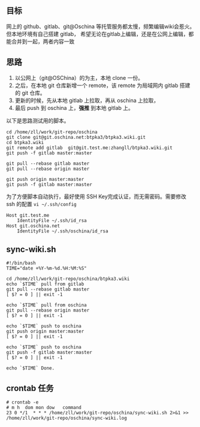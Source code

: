 ## 目标

网上的 github、gitlab、git@Oschina 等托管服务都太慢，频繁编辑wiki会惹火。
但本地环境有自己搭建 gitlab， 希望无论在gitlab上编辑，还是在公网上编辑，都能合并到一起，两者内容一致

## 思路

1. 以公网上（git@OSChina）的为主，本地 clone 一份。
1. 之后，在本地 git 仓库新增一个 remote，该 remote 为局域网内 gitlab 搭建的 git 仓库。
1. 更新的时候，先从本地 gitlab 上拉取，再从 oschina 上拉取，
1. 最后 push 到 oschina 上，**强推** 到本地 gitlab 上。

以下是思路测试用的脚本。

```
cd /home/zll/work/git-repo/oschina
git clone git@git.oschina.net:btpka3/btpka3.wiki.git
cd btpka3.wiki
git remote add gitlab  git@git.test.me:zhangll/btpka3.wiki.git
git push -f gitlab master:master

git pull --rebase gitlab master
git pull --rebase origin master

git push origin master:master
git push -f gitlab master:master   
```

为了方便脚本自动执行，最好使用 SSH Key完成认证，而无需密码。需要修改 ssh 的配置 `vi ~/.ssh/config`

```
Host git.test.me
    IdentityFile ~/.ssh/id_rsa
Host git.oschina.net
    IdentityFile ~/.ssh/oschina/id_rsa
```

## sync-wiki.sh

```
#!/bin/bash
TIME="date +%Y-%m-%d.%H:%M:%S"

cd /home/zll/work/git-repo/oschina/btpka3.wiki
echo `$TIME` pull from gitlab
git pull --rebase gitlab master
[ $? = 0 ] || exit -1

echo `$TIME` pull from oschina
git pull --rebase origin master
[ $? = 0 ] || exit -1

echo `$TIME` push to oschina
git push origin master:master
[ $? = 0 ] || exit -1

echo `$TIME` push to oschina
git push -f gitlab master:master
[ $? = 0 ] || exit -1

echo `$TIME` Done.
```

## crontab 任务

```
# crontab -e
# m h  dom mon dow   command
23 0 */1  * * * /home/zll/work/git-repo/oschina/sync-wiki.sh 2>&1 >> /home/zll/work/git-repo/oschina/sync-wiki.log 
```
